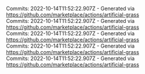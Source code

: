 Commits: 2022-10-14T11:52:22.907Z - Generated via https://github.com/marketplace/actions/artificial-grass
<br>
Commits: 2022-10-14T11:52:22.907Z - Generated via https://github.com/marketplace/actions/artificial-grass
<br>
Commits: 2022-10-14T11:52:22.907Z - Generated via https://github.com/marketplace/actions/artificial-grass
<br>
Commits: 2022-10-14T11:52:22.907Z - Generated via https://github.com/marketplace/actions/artificial-grass
<br>
Commits: 2022-10-14T11:52:22.907Z - Generated via https://github.com/marketplace/actions/artificial-grass
<br>
